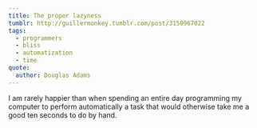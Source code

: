 ```yaml
---
title: The proper lazyness
tumblr: http://guillermonkey.tumblr.com/post/3150967022
tags:
  - programmers
  - bliss
  - automatization
  - time
quote:
  author: Douglas Adams
---
```


I am rarely happier than when spending an entire day programming my computer to perform automatically a task that would otherwise take me a good ten seconds to do by hand.
